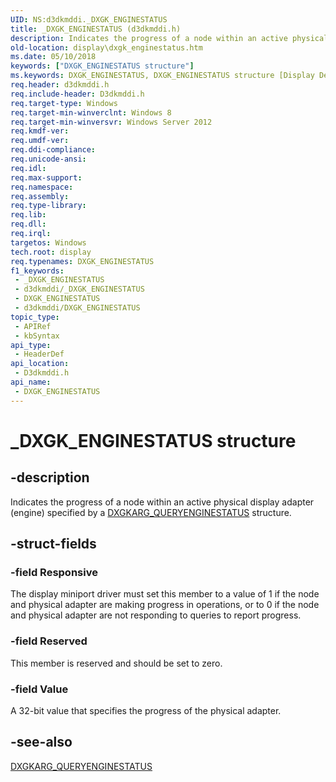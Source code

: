 ```yaml
---
UID: NS:d3dkmddi._DXGK_ENGINESTATUS
title: _DXGK_ENGINESTATUS (d3dkmddi.h)
description: Indicates the progress of a node within an active physical display adapter (engine) specified by a DXGKARG_QUERYENGINESTATUS structure.
old-location: display\dxgk_enginestatus.htm
ms.date: 05/10/2018
keywords: ["DXGK_ENGINESTATUS structure"]
ms.keywords: DXGK_ENGINESTATUS, DXGK_ENGINESTATUS structure [Display Devices], _DXGK_ENGINESTATUS, d3dkmddi/DXGK_ENGINESTATUS, display.dxgk_enginestatus
req.header: d3dkmddi.h
req.include-header: D3dkmddi.h
req.target-type: Windows
req.target-min-winverclnt: Windows 8
req.target-min-winversvr: Windows Server 2012
req.kmdf-ver: 
req.umdf-ver: 
req.ddi-compliance: 
req.unicode-ansi: 
req.idl: 
req.max-support: 
req.namespace: 
req.assembly: 
req.type-library: 
req.lib: 
req.dll: 
req.irql: 
targetos: Windows
tech.root: display
req.typenames: DXGK_ENGINESTATUS
f1_keywords:
 - _DXGK_ENGINESTATUS
 - d3dkmddi/_DXGK_ENGINESTATUS
 - DXGK_ENGINESTATUS
 - d3dkmddi/DXGK_ENGINESTATUS
topic_type:
 - APIRef
 - kbSyntax
api_type:
 - HeaderDef
api_location:
 - D3dkmddi.h
api_name:
 - DXGK_ENGINESTATUS
---
```


# _DXGK_ENGINESTATUS structure


## -description

Indicates the progress of a node within an active physical display adapter (engine) specified by a <a href="/windows-hardware/drivers/ddi/d3dkmddi/ns-d3dkmddi-_dxgkarg_queryenginestatus">DXGKARG_QUERYENGINESTATUS</a> structure.

## -struct-fields

### -field Responsive

The display miniport driver must set this member to a value of 1 if the node and physical adapter are making progress in operations, or to 0 if the node and physical adapter are not responding to queries to report progress.

### -field Reserved

This member is reserved and should be set to zero.

### -field Value

A 32-bit value that specifies the progress of the physical adapter.

## -see-also

<a href="/windows-hardware/drivers/ddi/d3dkmddi/ns-d3dkmddi-_dxgkarg_queryenginestatus">DXGKARG_QUERYENGINESTATUS</a>
